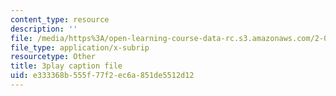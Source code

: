 ```yaml
---
content_type: resource
description: ''
file: /media/https%3A/open-learning-course-data-rc.s3.amazonaws.com/2-003sc-engineering-dynamics-fall-2011/e333368b555f77f2ec6a851de5512d12_zNCBDrnT05E.srt
file_type: application/x-subrip
resourcetype: Other
title: 3play caption file
uid: e333368b-555f-77f2-ec6a-851de5512d12
---
```

